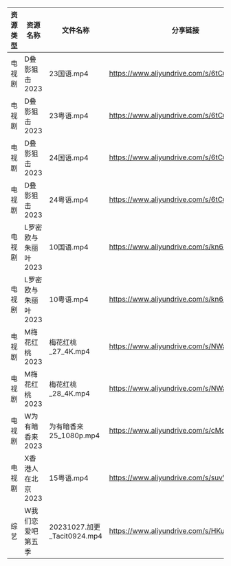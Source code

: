 | 资源类型 | 资源名称         | 文件名称                      | 分享链接                                      | 更新时间       |
| ---- | ------------ | ------------------------- | ----------------------------------------- | ---------- |
| 电视剧  | D叠影狙击2023    | 23国语.mp4                  | https://www.aliyundrive.com/s/6tCuAvk5avV | 2023-10-28 |
| 电视剧  | D叠影狙击2023    | 23粤语.mp4                  | https://www.aliyundrive.com/s/6tCuAvk5avV | 2023-10-28 |
| 电视剧  | D叠影狙击2023    | 24国语.mp4                  | https://www.aliyundrive.com/s/6tCuAvk5avV | 2023-10-28 |
| 电视剧  | D叠影狙击2023    | 24粤语.mp4                  | https://www.aliyundrive.com/s/6tCuAvk5avV | 2023-10-28 |
| 电视剧  | L罗密欧与朱丽叶2023 | 10国语.mp4                  | https://www.aliyundrive.com/s/kn6cToaQ17A | 2023-10-28 |
| 电视剧  | L罗密欧与朱丽叶2023 | 10粤语.mp4                  | https://www.aliyundrive.com/s/kn6cToaQ17A | 2023-10-28 |
| 电视剧  | M梅花红桃2023    | 梅花红桃_27_4K.mp4            | https://www.aliyundrive.com/s/NWaYMyQrUyF | 2023-10-28 |
| 电视剧  | M梅花红桃2023    | 梅花红桃_28_4K.mp4            | https://www.aliyundrive.com/s/NWaYMyQrUyF | 2023-10-28 |
| 电视剧  | W为有暗香来2023   | 为有暗香来 25_1080p.mp4        | https://www.aliyundrive.com/s/cMd3cbZGjEJ | 2023-10-28 |
| 电视剧  | X香港人在北京2023  | 15粤语.mp4                  | https://www.aliyundrive.com/s/suvVXjuNbPu | 2023-10-28 |
| 综艺   | W我们恋爱吧第五季    | 20231027.加更_Tacit0924.mp4 | https://www.aliyundrive.com/s/HKudLToehXL | 2023-10-28 |
